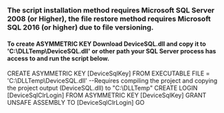 ### The script installation method requires Microsoft SQL Server 2008 (or Higher), the file restore method requires Microsoft SQL 2016 (or higher) due to file versioning.

#### To create ASYMMETRIC KEY Download DeviceSQL.dll and copy it to 'C:\DLLTemp\DeviceSQL.dll' or other path your SQL Server process has access to and run the script below.

CREATE ASYMMETRIC KEY [DeviceSqlKey] FROM EXECUTABLE FILE = 'C:\DLLTemp\DeviceSQL.dll' --Requires compiling the project and copying the project output (DeviceSQL.dll) to "C:\DLLTemp"
CREATE LOGIN [DeviceSqlClrLogin] FROM ASYMMETRIC KEY [DeviceSqlKey]
GRANT UNSAFE ASSEMBLY TO [DeviceSqlClrLogin]
GO 
